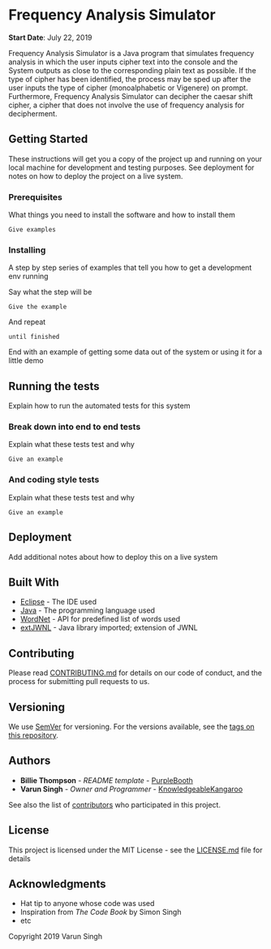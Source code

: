 # Frequency Analysis Simulator
**Start Date**: July 22, 2019

Frequency Analysis Simulator is a Java program that simulates frequency analysis in which the user inputs cipher text into the console and the System outputs as close to the corresponding plain text as possible. If the type of cipher has been identified, the process may be sped up after the user inputs the type of cipher (monoalphabetic or Vigenere) on prompt. Furthermore, Frequency Analysis Simulator can decipher the caesar shift cipher, a cipher that does not involve the use of frequency analysis for decipherment. 

## Getting Started

These instructions will get you a copy of the project up and running on your local machine for development and testing purposes. See deployment for notes on how to deploy the project on a live system.

### Prerequisites

What things you need to install the software and how to install them

```
Give examples
```

### Installing

A step by step series of examples that tell you how to get a development env running

Say what the step will be

```
Give the example
```

And repeat

```
until finished
```

End with an example of getting some data out of the system or using it for a little demo

## Running the tests

Explain how to run the automated tests for this system

### Break down into end to end tests

Explain what these tests test and why

```
Give an example
```

### And coding style tests

Explain what these tests test and why

```
Give an example
```

## Deployment

Add additional notes about how to deploy this on a live system

## Built With

* [Eclipse](https://www.eclipse.org/) - The IDE used
* [Java](https://www.java.com/en/) - The programming language used
* [WordNet](https://wordnet.princeton.edu/) - API for predefined list of words used
* [extJWNL](http://extjwnl.sourceforge.net/) - Java library imported; extension of JWNL

## Contributing

Please read [CONTRIBUTING.md](https://gist.github.com/PurpleBooth/b24679402957c63ec426) for details on our code of conduct, and the process for submitting pull requests to us.

## Versioning

We use [SemVer](http://semver.org/) for versioning. For the versions available, see the [tags on this repository](https://github.com/KnowledgeableKangaroo/Frequency-Analysis-Simulator/tags). 

## Authors

* **Billie Thompson** - *README template* - [PurpleBooth](https://github.com/PurpleBooth)
* **Varun Singh** - *Owner and Programmer* - [KnowledgeableKangaroo](https://github.com/KnowledgeableKangaroo)

See also the list of [contributors](https://github.com/KnowledgeableKangaroo/Frequency-Analysis-Simulator/contributors) who participated in this project.

## License

This project is licensed under the MIT License - see the [LICENSE.md](LICENSE.md) file for details

## Acknowledgments

* Hat tip to anyone whose code was used
* Inspiration from _The Code Book_ by Simon Singh
* etc

Copyright 2019 Varun Singh
